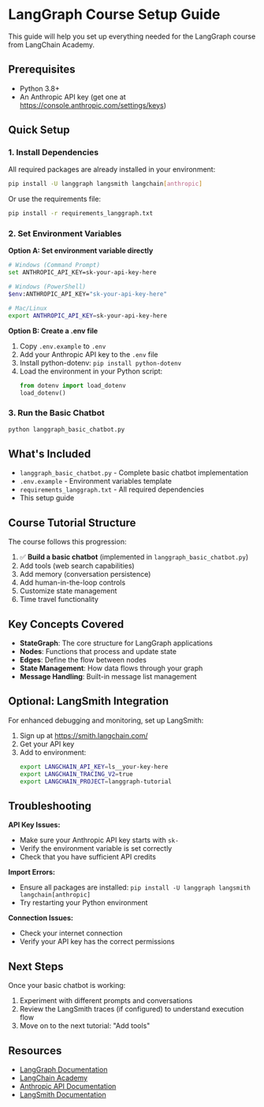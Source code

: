 # LangGraph Course Setup Guide

This guide will help you set up everything needed for the LangGraph course from LangChain Academy.

## Prerequisites

- Python 3.8+
- An Anthropic API key (get one at https://console.anthropic.com/settings/keys)

## Quick Setup

### 1. Install Dependencies

All required packages are already installed in your environment:

```bash
pip install -U langgraph langsmith langchain[anthropic]
```

Or use the requirements file:

```bash
pip install -r requirements_langgraph.txt
```

### 2. Set Environment Variables

**Option A: Set environment variable directly**
```bash
# Windows (Command Prompt)
set ANTHROPIC_API_KEY=sk-your-api-key-here

# Windows (PowerShell)
$env:ANTHROPIC_API_KEY="sk-your-api-key-here"

# Mac/Linux
export ANTHROPIC_API_KEY=sk-your-api-key-here
```

**Option B: Create a .env file**
1. Copy `.env.example` to `.env`
2. Add your Anthropic API key to the `.env` file
3. Install python-dotenv: `pip install python-dotenv`
4. Load the environment in your Python script:
   ```python
   from dotenv import load_dotenv
   load_dotenv()
   ```

### 3. Run the Basic Chatbot

```bash
python langgraph_basic_chatbot.py
```

## What's Included

- `langgraph_basic_chatbot.py` - Complete basic chatbot implementation
- `.env.example` - Environment variables template
- `requirements_langgraph.txt` - All required dependencies
- This setup guide

## Course Tutorial Structure

The course follows this progression:
1. ✅ **Build a basic chatbot** (implemented in `langgraph_basic_chatbot.py`)
2. Add tools (web search capabilities)
3. Add memory (conversation persistence)
4. Add human-in-the-loop controls
5. Customize state management
6. Time travel functionality

## Key Concepts Covered

- **StateGraph**: The core structure for LangGraph applications
- **Nodes**: Functions that process and update state
- **Edges**: Define the flow between nodes
- **State Management**: How data flows through your graph
- **Message Handling**: Built-in message list management

## Optional: LangSmith Integration

For enhanced debugging and monitoring, set up LangSmith:

1. Sign up at https://smith.langchain.com/
2. Get your API key
3. Add to environment:
   ```bash
   export LANGCHAIN_API_KEY=ls__your-key-here
   export LANGCHAIN_TRACING_V2=true
   export LANGCHAIN_PROJECT=langgraph-tutorial
   ```

## Troubleshooting

**API Key Issues:**
- Make sure your Anthropic API key starts with `sk-`
- Verify the environment variable is set correctly
- Check that you have sufficient API credits

**Import Errors:**
- Ensure all packages are installed: `pip install -U langgraph langsmith langchain[anthropic]`
- Try restarting your Python environment

**Connection Issues:**
- Check your internet connection
- Verify your API key has the correct permissions

## Next Steps

Once your basic chatbot is working:
1. Experiment with different prompts and conversations
2. Review the LangSmith traces (if configured) to understand execution flow
3. Move on to the next tutorial: "Add tools"

## Resources

- [LangGraph Documentation](https://langchain-ai.github.io/langgraph/)
- [LangChain Academy](https://academy.langchain.com/)
- [Anthropic API Documentation](https://docs.anthropic.com/)
- [LangSmith Documentation](https://docs.smith.langchain.com/)